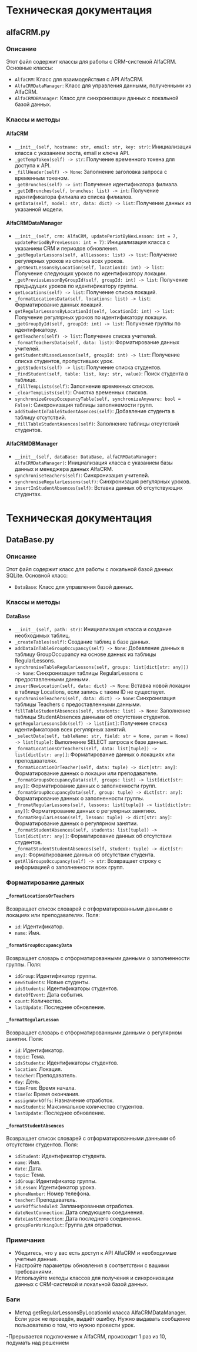 # Техническая документация

## alfaCRM.py

### Описание

Этот файл содержит классы для работы с CRM-системой AlfaCRM. Основные классы:

- `AlfaCRM`: Класс для взаимодействия с API AlfaCRM.
- `AlfaCRMDataManager`: Класс для управления данными, полученными из AlfaCRM.
- `AlfaCRMDBManager`: Класс для синхронизации данных с локальной базой данных.

### Классы и методы

#### AlfaCRM

- `__init__(self, hostname: str, email: str, key: str)`: Инициализация класса с указанием хоста, email и ключа API.
- `_getTempToken(self) -> str`: Получение временного токена для доступа к API.
- `_fillHeader(self) -> None`: Заполнение заголовка запроса с временным токеном.
- `_getBrunches(self) -> int`: Получение идентификатора филиала.
- `_getIdBrunches(self, brunches: list) -> int`: Получение идентификатора филиала из списка филиалов.
- `getData(self, model: str, data: dict) -> list`: Получение данных из указанной модели.

#### AlfaCRMDataManager

- `__init__(self, crm: AlfaCRM, updatePeriotByNexLesson: int = 7, updatePeriodByPrevLesson: int = 7)`: Инициализация класса с указанием CRM и периодов обновления.
- `_getRegularLessons(self, allLessons: list) -> list`: Получение регулярных уроков из списка всех уроков.
- `_getNextLessonsByLocation(self, locationId: int) -> list`: Получение следующих уроков по идентификатору локации.
- `_getPreviusLessonByGroupId(self, groupId: int) -> list`: Получение предыдущих уроков по идентификатору группы.
- `getLocations(self) -> list`: Получение списка локаций.
- `_formatLocationsData(self, locations: list) -> list`: Форматирование данных локаций.
- `getRegularLessonsByLocationId(self, locationId: int) -> list`: Получение регулярных уроков по идентификатору локации.
- `_getGroupById(self, groupId: int) -> list`: Получение группы по идентификатору.
- `getTeachers(self) -> list`: Получение списка учителей.
- `_formatTeachersData(self, data: list)`: Форматирование данных учителей.
- `getStudentsMissedLesson(self, groupId: int) -> list`: Получение списка студентов, пропустивших урок.
- `_getStudents(self) -> list`: Получение списка студентов.
- `_findStudent(self, table: list, key: str, value)`: Поиск студента в таблице.
- `_fillTempLists(self)`: Заполнение временных списков.
- `_clearTempLists(self)`: Очистка временных списков.
- `synchronizeGroupOccupancyTable(self, synchronizeAnyware: bool = False)`: Синхронизация таблицы заполняемости групп.
- `addStudentInTableStudentAsences(self)`: Добавление студента в таблицу отсутствий.
- `_fillTableStudentAsences(self)`: Заполнение таблицы отсутствий студентов.

#### AlfaCRMDBManager

- `__init__(self, dataBase: DataBase, alfaCRMDataManager: AlfaCRMDataManager)`: Инициализация класса с указанием базы данных и менеджера данных AlfaCRM.
- `synchroniseTeachers(self)`: Синхронизация учителей.
- `synchroniseRegularLessons(self)`: Синхронизация регулярных уроков.
- `insertInStudentAbsences(self)`: Вставка данных об отсутствующих студентах.

# Техническая документация

## DataBase.py

### Описание

Этот файл содержит класс для работы с локальной базой данных SQLite. Основной класс:

- `DataBase`: Класс для управления базой данных.

### Классы и методы

#### DataBase

- `__init__(self, path: str)`: Инициализация класса и создание необходимых таблиц.
- `_createTables(self)`: Создание таблиц в базе данных.
- `addDataInTableGroupOccupancy(self) -> None`: Добавление данных в таблицу GroupOccupancy на основе данных из таблицы RegularLessons.
- `synchroniseTableRegularLessons(self, groups: list[dict[str: any]]) -> None`: Синхронизация таблицы RegularLessons с предоставленными данными.
- `insertNewLocation(self, data: dict) -> None`: Вставка новой локации в таблицу Locations, если запись с таким ID не существует.
- `synchroniseTeachers(self, data: dict) -> None`: Синхронизация таблицы Teachers с предоставленными данными.
- `fillTableStudentAbsences(self, students: list) -> None`: Заполнение таблицы StudentAbsences данными об отсутствии студентов.
- `getRegularLessonsIds(self) -> list[int]`: Получение списка идентификаторов всех регулярных занятий.
- `_selectData(self, tableName: str, field: str = None, param = None) -> list[tuple]`: Выполнение SELECT запроса к базе данных.
- `_formatLocationsOrTeachers(self, data: list[tuple]) -> list[dict[str: any]]`: Форматирование данных о локациях или преподавателях.
- `_formatLocationOrTeacher(self, data: tuple) -> dict[str: any]`: Форматирование данных о локации или преподавателе.
- `_formatGroupsOccupancyData(self, groups: list) -> list[dict[str: any]]`: Форматирование данных о заполненности групп.
- `_formatGroupOccupancyData(self, group: tuple) -> dict[str: any]`: Форматирование данных о заполненности группы.
- `_fromatRegularLessons(self, lessons: list[tuple]) -> list[dict[str: any]]`: Форматирование данных о регулярных занятиях.
- `_formatRegularLesson(self, lesson: tuple) -> dict[str: any]`: Форматирование данных о регулярном занятии.
- `_formatStudentAbsences(self, students: list[tuple]) -> list[dict[str: any]]`: Форматирование данных об отсутствии студентов.
- `_formatStudentStudentAbsences(self, student: tuple) -> dict[str: any]`: Форматирование данных об отсутствии студента.
- `getAllGroupsOccupancy(self) -> str`: Возвращает строку с информацией о заполненности всех групп.

### Форматирование данных

#### `_formatLocationsOrTeachers`

Возвращает список словарей с отформатированными данными о локациях или преподавателях. Поля:

- `id`: Идентификатор.
- `name`: Имя.

#### `_formatGroupOccupancyData`

Возвращает словарь с отформатированными данными о заполненности группы. Поля:

- `idGroup`: Идентификатор группы.
- `newStudents`: Новые студенты.
- `idsStudents`: Идентификаторы студентов.
- `dateOfEvent`: Дата события.
- `count`: Количество.
- `lastUpdate`: Последнее обновление.

#### `_formatRegularLesson`

Возвращает словарь с отформатированными данными о регулярном занятии. Поля:

- `id`: Идентификатор.
- `topic`: Тема.
- `idsStudents`: Идентификаторы студентов.
- `location`: Локация.
- `teacher`: Преподаватель.
- `day`: День.
- `timeFrom`: Время начала.
- `timeTo`: Время окончания.
- `assignWorkOffs`: Назначение отработок.
- `maxStudents`: Максимальное количество студентов.
- `lastUpdate`: Последнее обновление.

#### `_formatStudentAbsences`

Возвращает список словарей с отформатированными данными об отсутствии студентов. Поля:

- `idStudent`: Идентификатор студента.
- `name`: Имя.
- `date`: Дата.
- `topic`: Тема.
- `idGroup`: Идентификатор группы.
- `idLesson`: Идентификатор урока.
- `phoneNumber`: Номер телефона.
- `teacher`: Преподаватель.
- `workOffScheduled`: Запланированная отработка.
- `dateNextConnection`: Дата следующего соединения.
- `dateLastConnection`: Дата последнего соединения.
- `groupForWorkingOut`: Группа для отработки.

### Примечания

- Убедитесь, что у вас есть доступ к API AlfaCRM и необходимые учетные данные.
- Настройте параметры обновления в соответствии с вашими требованиями.
- Используйте методы классов для получения и синхронизации данных с CRM-системой и локальной базой данных.



### Баги

 - Метод getRegularLessonsByLocationId класса AlfaCRMDataManager. Если урок не проведён, выдаёт ошибку. Нужно выдавать сообщение пользователю о том, что нужно провести урок. 

 -Прерывается подключение к AlfaCRM, происходит 1 раз из 10, подумать над решением
